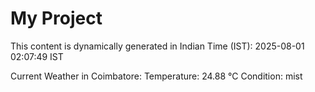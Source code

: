 # My Project

This content is dynamically generated in Indian Time (IST): 2025-08-01 02:07:49 IST


Current Weather in Coimbatore:
Temperature: 24.88 °C
Condition: mist
